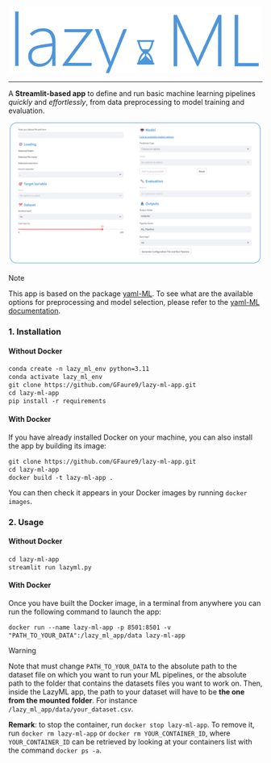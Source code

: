 ![Logo](resources/logo.png)

---

A **Streamlit-based app** to define and run basic machine learning pipelines *quickly* and *effortlessly*,
from data preprocessing to model training and evaluation.

![AppScreenshot](resources/img_app.png)

> [!NOTE]
> This app is based on the package [yaml-ML](https://github.com/GFaure9/yaml-ML).
> To see what are the available options for preprocessing and model selection, please refer to the
> [yaml-ML documentation](https://gfaure9.github.io/yaml-ML/).

### 1. Installation

#### Without Docker

````commandline
conda create -n lazy_ml_env python=3.11
conda activate lazy_ml_env
git clone https://github.com/GFaure9/lazy-ml-app.git
cd lazy-ml-app
pip install -r requirements
````

#### With Docker

If you have already installed Docker on your machine, you can also install the app by building
its image:

```commandline
git clone https://github.com/GFaure9/lazy-ml-app.git
cd lazy-ml-app
docker build -t lazy-ml-app .
```

You can then check it appears in your Docker images by running `docker images`.

### 2. Usage

#### Without Docker

```commandline
cd lazy-ml-app
streamlit run lazyml.py
```

#### With Docker

Once you have built the Docker image, in a terminal from anywhere you can run the following command to
launch the app:

```commandline
docker run --name lazy-ml-app -p 8501:8501 -v "PATH_TO_YOUR_DATA":/lazy_ml_app/data lazy-ml-app
```

> [!WARNING]
> Note that must change `PATH_TO_YOUR_DATA` to the absolute path to the dataset file on which you want
> to run your ML pipelines, or the absolute path to the folder that contains the datasets files
> you want to work on.
> Then, inside the LazyML app, the path to your dataset will have to be **the one 
> from the mounted folder**. For instance `/lazy_ml_app/data/your_dataset.csv`.

**Remark**: to stop the container, run `docker stop lazy-ml-app`. To remove it,
run `docker rm lazy-ml-app` or `docker rm YOUR_CONTAINER_ID`, where `YOUR_CONTAINER_ID` can
be retrieved by looking at your containers list with the command `docker ps -a`.
